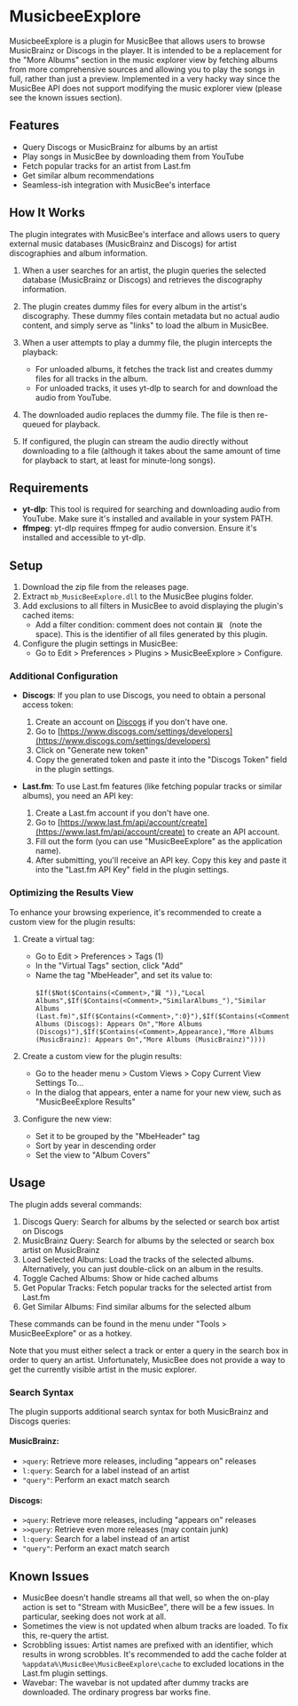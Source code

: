 # MusicbeeExplore

MusicbeeExplore is a plugin for MusicBee that allows users to browse MusicBrainz or Discogs in the player. It is intended to be a replacement for the "More Albums" section in the music explorer view by fetching albums from more comprehensive sources and allowing you to play the songs in full, rather than just a preview. Implemented in a very hacky way since the MusicBee API does not support modifying the music explorer view (please see the known issues section).

## Features

- Query Discogs or MusicBrainz for albums by an artist
- Play songs in MusicBee by downloading them from YouTube
- Fetch popular tracks for an artist from Last.fm
- Get similar album recommendations
- Seamless-ish integration with MusicBee's interface

## How It Works

The plugin integrates with MusicBee's interface and allows users to query external music databases (MusicBrainz and Discogs) for artist discographies and album information.

1. When a user searches for an artist, the plugin queries the selected database (MusicBrainz or Discogs) and retrieves the discography information.

2. The plugin creates dummy files for every album in the artist's discography. These dummy files contain metadata but no actual audio content, and simply serve as "links" to load the album in MusicBee.

3. When a user attempts to play a dummy file, the plugin intercepts the playback:
   - For unloaded albums, it fetches the track list and creates dummy files for all tracks in the album.
   - For unloaded tracks, it uses yt-dlp to search for and download the audio from YouTube.

4. The downloaded audio replaces the dummy file. The file is then re-queued for playback.

5. If configured, the plugin can stream the audio directly without downloading to a file (although it takes about the same amount of time for playback to start, at least for minute-long songs).

## Requirements

- **yt-dlp**: This tool is required for searching and downloading audio from YouTube. Make sure it's installed and available in your system PATH.
- **ffmpeg**: yt-dlp requires ffmpeg for audio conversion. Ensure it's installed and accessible to yt-dlp.

## Setup

1. Download the zip file from the releases page.
2. Extract `mb_MusicBeeExplore.dll` to the MusicBee plugins folder.
3. Add exclusions to all filters in MusicBee to avoid displaying the plugin's cached items:
   - Add a filter condition: comment does not contain `巽 ` (note the space). This is the identifier of all files generated by this plugin.
4. Configure the plugin settings in MusicBee:
   - Go to Edit > Preferences > Plugins > MusicBeeExplore > Configure.

### Additional Configuration

- **Discogs**: If you plan to use Discogs, you need to obtain a personal access token:
  1. Create an account on [Discogs](https://www.discogs.com/) if you don't have one.
  2. Go to [https://www.discogs.com/settings/developers](https://www.discogs.com/settings/developers)
  3. Click on "Generate new token"
  4. Copy the generated token and paste it into the "Discogs Token" field in the plugin settings.

- **Last.fm**: To use Last.fm features (like fetching popular tracks or similar albums), you need an API key:
  1. Create a Last.fm account if you don't have one.
  2. Go to [https://www.last.fm/api/account/create](https://www.last.fm/api/account/create) to create an API account.
  3. Fill out the form (you can use "MusicBeeExplore" as the application name).
  4. After submitting, you'll receive an API key. Copy this key and paste it into the "Last.fm API Key" field in the plugin settings.

### Optimizing the Results View

To enhance your browsing experience, it's recommended to create a custom view for the plugin results:

1. Create a virtual tag:
   - Go to Edit > Preferences > Tags (1)
   - In the "Virtual Tags" section, click "Add"
   - Name the tag "MbeHeader", and set its value to: 
     ```
     $If($Not($Contains(<Comment>,"巽 ")),"Local Albums",$If($Contains(<Comment>,"SimilarAlbums_"),"Similar Albums (Last.fm)",$If($Contains(<Comment>,":0}"),$If($Contains(<Comment>,Appearance),"More Albums (Discogs): Appears On","More Albums (Discogs)"),$If($Contains(<Comment>,Appearance),"More Albums (MusicBrainz): Appears On","More Albums (MusicBrainz)"))))
     ```

2. Create a custom view for the plugin results:
   - Go to the header menu > Custom Views > Copy Current View Settings To...
   - In the dialog that appears, enter a name for your new view, such as "MusicBeeExplore Results"

3. Configure the new view:
   - Set it to be grouped by the "MbeHeader" tag
   - Sort by year in descending order
   - Set the view to "Album Covers"

## Usage

The plugin adds several commands:

1. Discogs Query: Search for albums by the selected or search box artist on Discogs
2. MusicBrainz Query: Search for albums by the selected or search box artist on MusicBrainz
3. Load Selected Albums: Load the tracks of the selected albums. Alternatively, you can just double-click on an album in the results.
4. Toggle Cached Albums: Show or hide cached albums
5. Get Popular Tracks: Fetch popular tracks for the selected artist from Last.fm
6. Get Similar Albums: Find similar albums for the selected album

These commands can be found in the menu under "Tools > MusicBeeExplore" or as a hotkey.

Note that you must either select a track or enter a query in the search box in order to query an artist. Unfortunately, MusicBee does not provide a way to get the currently visible artist in the music explorer.

### Search Syntax

The plugin supports additional search syntax for both MusicBrainz and Discogs queries:

#### MusicBrainz:

- `>query`: Retrieve more releases, including "appears on" releases
- `l:query`: Search for a label instead of an artist
- `"query"`: Perform an exact match search

#### Discogs:

- `>query`: Retrieve more releases, including "appears on" releases
- `>>query`: Retrieve even more releases (may contain junk)
- `l:query`: Search for a label instead of an artist
- `"query"`: Perform an exact match search

## Known Issues

- MusicBee doesn't handle streams all that well, so when the on-play action is set to "Stream with MusicBee", there will be a few issues. In particular, seeking does not work at all.
- Sometimes the view is not updated when album tracks are loaded. To fix this, re-query the artist.
- Scrobbling issues: Artist names are prefixed with an identifier, which results in wrong scrobbles. It's recommended to add the cache folder at `%appdata%\MusicBee\MusicBeeExplore\cache` to excluded locations in the Last.fm plugin settings.
- Wavebar: The wavebar is not updated after dummy tracks are downloaded. The ordinary progress bar works fine.
